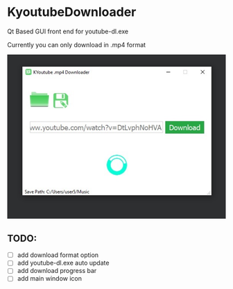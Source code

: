 # KyoutubeDownloader
Qt Based GUI front end for youtube-dl.exe

Currently you can only download in .mp4 format

![Image of Kyoutubedownloader while downloading](https://github.com/geekmors/KyoutubeDownloader/blob/master/preview.jpg?raw=true) 


## TODO:
- [ ] add download format option
- [ ] add youtube-dl.exe auto update
- [ ] add download progress bar
- [ ] add main window icon
